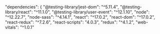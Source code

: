 "dependencies": {
    "@testing-library/jest-dom": "^5.11.4",
    "@testing-library/react": "^11.1.0",
    "@testing-library/user-event": "^12.1.10",
    "node": "^12.22.7",
    "node-sass": "^4.14.1",
    "react": "^17.0.2",
    "react-dom": "^17.0.2",
    "react-redux": "^7.2.6",
    "react-scripts": "4.0.3",
    "redux": "^4.1.2",
    "web-vitals": "^1.0.1"
